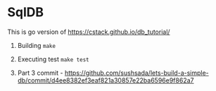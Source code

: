 # SqlDB

This is go version of https://cstack.github.io/db_tutorial/

1. Building ```make```
1. Executing test ```make test```

1. Part 3 commit - https://github.com/sushsada/lets-build-a-simple-db/commit/d4ee8382ef3eaf821a30857e22ba6596e9f862a7